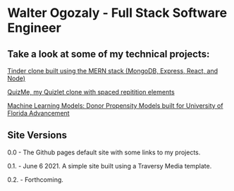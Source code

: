# Walter Ogozaly - Full Stack Software Engineer

## Take a look at some of my technical projects:

[Tinder clone built using the MERN stack (MongoDB, Express, React, and Node)](https://tinder-clone-34a3d.firebaseapp.com/)

[QuizMe, my Quizlet clone with spaced repitition elements](https://walterogozaly.github.io/software-studio-teacher-quiz/)

[Machine Learning Models: Donor Propensity Models built for University of Florida Advancement](https://walterogozaly.github.io/UFF_Models/)

## Site Versions

0.0 - The Github pages default site with some links to my projects.

0.1. - June 6 2021. A simple site built using a Traversy Media template.

0.2. - Forthcoming.
